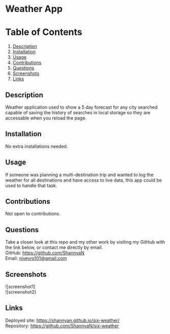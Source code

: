# Weather App  
  
 # Table of Contents  
   
1. [Description](#description)  
2. [Installation](#installation)  
3. [Usage](#usage)  
4. [Contributions](#contributions)   
5. [Questions](#questions)  
6. [Screenshots](#screenshots)  
7. [Links](#links)  
## Description  
Weather application used to show a 5 day forecast for any city searched capable of saving the history of searches in local storage so they are accessable when you reload the page.  
  
## Installation  
No extra installations needed.  
  
## Usage  
If someone was planning a multi-destination trip and wanted to log the weather for all destinations and have access to live data, this app could be used to handle that task.  
   
  
## Contributions  
Not open to contributions. 
   
   
## Questions  
Take a closer look at this repo and my other work by visiting my GitHub with the link below, or contact me directly by email.  
GitHub: https://github.com/ShannyaN  
Email: niveyro101@gmail.com  
## Screenshots  
![screenshot1]  
![screenshot2]  
## Links  
Deployed site: https://shannyan.github.io/six-weather/  
Repository: https://github.com/ShannyaN/six-weather